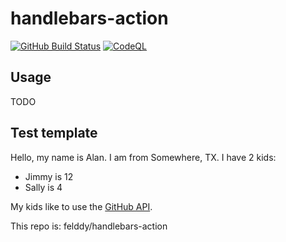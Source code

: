 # handlebars-action #
[![GitHub Build Status](https://github.com/felddy/handlebars-action/workflows/build-test/badge.svg)](https://github.com/felddy/handlebars-action/actions/workflows/test.yml)
[![CodeQL](https://github.com/felddy/handlebars-action/workflows/CodeQL/badge.svg)](https://github.com/felddy/handlebars-action/actions/workflows/codeql-analysis.yml)

## Usage ##

TODO

## Test template ##

Hello, my name is Alan.
I am from Somewhere, TX.
I have 2 kids:

- Jimmy is 12
- Sally is 4

My kids like to use the [GitHub API]().

This repo is: felddy/handlebars-action
